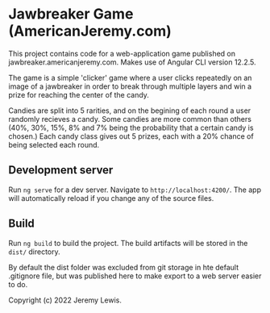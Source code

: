 # Jawbreaker Game (AmericanJeremy.com)

This project contains code for a web-application game published on jawbreaker.americanjeremy.com. Makes use of Angular CLI version 12.2.5.

The game is a simple 'clicker' game where a user clicks repeatedly on an image of a jawbreaker in order to break through multiple layers and win a prize for reaching the center of the candy.

Candies are split into 5 rarities, and on the begining of each round a user randomly recieves a candy. Some candies are more common than others (40%, 30%, 15%, 8% and 7% being the probability that a certain candy is chosen.)  Each candy class gives out 5 prizes, each with a 20% chance of being selected each round.

## Development server

Run `ng serve` for a dev server. Navigate to `http://localhost:4200/`. The app will automatically reload if you change any of the source files.

## Build

Run `ng build` to build the project. The build artifacts will be stored in the `dist/` directory.  

By default the dist folder was excluded from git storage in hte default .gitignore file, but was published here to make export to a web server easier to do.

Copyright (c) 2022 Jeremy Lewis.
